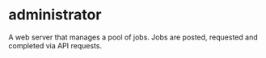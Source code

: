 administrator
=============

A web server that manages a pool of jobs. Jobs are posted, requested and completed via API requests.
